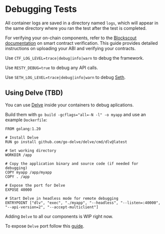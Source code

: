 # Debugging Tests

All container logs are saved in a directory named `logs`, which will appear in the same directory where you ran the test after the test is completed.

For verifying your on-chain components, refer to the [Blockscout documentation](https://docs.blockscout.com/devs/verification/foundry-verification) on smart contract verification. This guide provides detailed instructions on uploading your ABI and verifying your contracts.

Use `CTF_LOG_LEVEL=trace|debug|info|warn` to debug the framework.

Use `RESTY_DEBUG=true` to debug any API calls.

Use `SETH_LOG_LEVEL=trace|debug|info|warn` to debug [Seth](../../libs/seth.md).

## Using Delve (TBD)

You can use [Delve]() inside your containers to debug aplications.

Build them with `go build -gcflags="all=-N -l" -o myapp` and use an example `Dockerfile`:
```
FROM golang:1.20

# Install Delve
RUN go install github.com/go-delve/delve/cmd/dlv@latest

# Set working directory
WORKDIR /app

# Copy the application binary and source code (if needed for debugging)
COPY myapp /app/myapp
COPY . /app

# Expose the port for Delve
EXPOSE 40000

# Start Delve in headless mode for remote debugging
ENTRYPOINT ["dlv", "exec", "./myapp", "--headless", "--listen=:40000", "--api-version=2", "--accept-multiclient"]

```

Adding `Delve` to all our components is WIP right now.

To expose `Delve` port follow this [guide](state.md).



